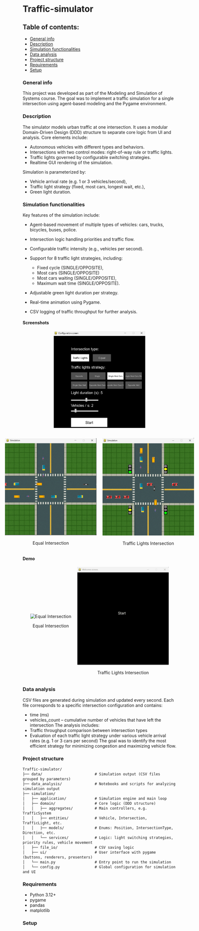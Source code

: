# Traffic-simulator
## Table of contents:
* [General info](#general-info)
* [Description](#description)
* [Simulation functionalities](#simulation-functionalities)
* [Data analysis](#data-analysis)
* [Project structure](#project-structure)
* [Requirements](#requirements)
* [Setup](#setup)
### General info
This project was developed as part of the Modeling and Simulation of Systems course. The goal was to implement a traffic simulation for a single intersection using agent-based modeling and the Pygame environment.
### Description
The simulator models urban traffic at one intersection. It uses a modular Domain-Driven Design (DDD) structure to separate core logic from UI and analysis.
Core elements include:
* Autonomous vehicles with different types and behaviors.
* Intersections with two control modes: right-of-way rule or traffic lights.
* Traffic lights governed by configurable switching strategies.
* Realtime GUI rendering of the simulation.

Simulation is parameterized by:
* Vehicle arrival rate (e.g. 1 or 3 vehicles/second),
* Traffic light strategy (fixed, most cars, longest wait, etc.),
* Green light duration.
### Simulation functionalities
Key features of the simulation include:

* Agent-based movement of multiple types of vehicles: cars, trucks, bicycles, buses, police.

* Intersection logic handling priorities and traffic flow.

* Configurable traffic intensity (e.g., vehicles per second).

* Support for 8 traffic light strategies, including:

  * Fixed cycle (SINGLE/OPPOSITE),
  * Most cars (SINGLE/OPPOSITE)
  * Most cars waiting (SINGLE/OPPOSITE),
  * Maximum wait time (SINGLE/OPPOSITE).

* Adjustable green light duration per strategy.
* Real-time animation using Pygame.
* CSV logging of traffic throughput for further analysis.

#### Screenshots

<div style="text-align: center; margin-bottom: 30px;">
    <img src="media/configuration_screen.png" alt="Config Screen" width="300" " />
  </div>

<div style="display: flex; gap: 20px; justify-content: center; align-items: center;">

  <div style="text-align: center;">
    <img src="media/equal_intersection.png" alt="Equal Intersection" style="max-width: 300px;"/>
    <p>Equal Intersection</p>
  </div>

  <div style="text-align: center;">
    <img src="media/traffic_lights_intersection.png" alt="Traffic Lights Intersection" style="max-width: 300px;"/>
    <p>Traffic Lights Intersection</p>
  </div>

</div>

#### Demo

<div style="display: flex; gap: 20px; justify-content: center; align-items: center;">

  <div style="text-align: center;">
    <img src="media/equal_intersection_demo.gif" alt="Equal Intersection" width="300"/>
    <p>Equal Intersection</p>
  </div>

  <div style="text-align: center;">
    <img src="media/traffic_lights_intersection_demo.gif" alt="Traffic Lights Intersection" width="300"/>
    <p>Traffic Lights Intersection</p>
  </div>

</div>



### Data analysis
CSV files are generated during simulation and updated every second. Each file corresponds to a specific intersection configuration and contains:
* time (ms)
* vehicles_count – cumulative number of vehicles that have left the intersection
The analysis includes:
* Traffic throughput comparison between intersection types
* Evaluation of each traffic light strategy under various vehicle arrival rates (e.g. 1 or 3 cars per second)
The goal was to identify the most efficient strategy for minimizing congestion and maximizing vehicle flow.
### Project structure
```
Traffic-simulator/
├── data/                        # Simulation output (CSV files grouped by parameters)
├── data_analysis/               # Notebooks and scripts for analyzing simulation output
├── simulation/
│   ├── application/             # Simulation engine and main loop
│   ├── domain/                  # Core logic (DDD structure)
│   │   ├── aggregates/          # Main controllers, e.g. TrafficSystem
│   │   ├── entities/            # Vehicle, Intersection, TrafficLight, etc.
│   │   ├── models/              # Enums: Position, IntersectionType, Direction, etc.
│   │   └── services/            # Logic: light switching strategies, priority rules, vehicle movement
│   ├── file_io/                 # CSV saving logic
│   ├── ui/                      # User interface with pygame (buttons, renderers, presenters)
│   └── main.py                  # Entry point to run the simulation
│   └── config.py                # Global configuration for simulation and UI
```
### Requirements
* Python 3.12+
* pygame
* pandas
* matplotlib
### Setup

